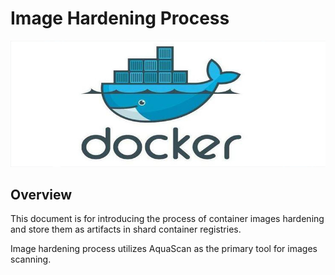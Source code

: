 # Image Hardening Process
![](../img/docker.jpg)
## Overview 
This document is for introducing the process of container images hardening and store them as artifacts in shard container registries.

Image hardening process utilizes AquaScan as the primary tool for images scanning.

